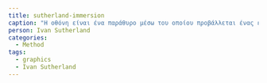 ```yaml
---
title: sutherland-immersion  
caption: "Η οθόνη είναι ένα παράθυρο μέσω του οποίου προβάλλεται ένας εικονικός κόσμος. Η πρόκληση είναι να τον κάνουμε να μοιάζει και να συμπεριφέρεται σαν αληθινός με πραγματικούς ήχους και αισθήσεις."
person: Ivan Sutherland
categories:
  - Method 
tags:
  - graphics 
  - Ivan Sutherland 
---
```

